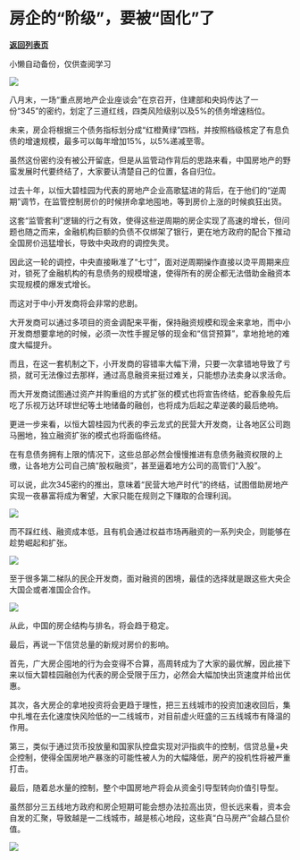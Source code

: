 # 房企的“阶级”，要被“固化”了

[**返回列表页**](/gzh/政事堂2019)

小懒自动备份，仅供查阅学习

![](https://mmbiz.qpic.cn/mmbiz_png/rxhS23yu8cOXoC5L1Y3BlWLL52S7wNydNgtsD75lAeE7ZfAlbnsvqL3791TmEAE6NnGLY61whvmw9X88JCIiaTw/640?wx_fmt=png)

  

八月末，一场“重点房地产企业座谈会”在京召开，住建部和央妈传达了一份“345”的密约，划定了三道红线，四类风险级别以及5%的债务增速档位。

  

未来，房企将根据三个债务指标划分成“红橙黄绿”四档，并按照档级核定了有息负债的增速规模，最多可以每年增加15%，以5%递减至零。

  

虽然这份密约没有被公开留底，但是从监管动作背后的思路来看，中国房地产的野蛮发展时代要终结了，大家要认清楚自己的位置，各自归位。

  

过去十年，以恒大碧桂园为代表的房地产企业高歌猛进的背后，在于他们的“逆周期”调节，在监管控制房价的时候拼命拿地囤地，等到房价上涨的时候疯狂出货。

  

这套“监管套利”逻辑的行之有效，使得这些逆周期的房企实现了高速的增长，但问题也随之而来，金融机构巨额的负债不仅绑架了银行，更在地方政府的配合下推动全国房价迅猛增长，导致中央政府的调控失灵。  

  

因此这一轮的调控，中央直接瞅准了“七寸”，面对逆周期操作直接以烫平周期来应对，锁死了金融机构的有息债务的规模增速，使得所有的房企都无法借助金融资本实现规模的爆发式增长。  

  

而这对于中小开发商将会非常的悲剧。

  

大开发商可以通过多项目的资金调配来平衡，保持融资规模和现金来拿地，而中小开发商想要拿地的时候，必须一次性手握足够的现金和“信贷预算”，拿地抢地的难度大幅提升。

  

而且，在这一套机制之下，小开发商的容错率大幅下滑，只要一次拿错地导致了亏损，就可无法像过去那样，通过高息融资来挺过难关，只能想办法卖身以求活命。

  

而大开发商试图通过资产并购重组的方式扩张的模式也将宣告终结，蛇吞象般先后吃了乐视万达环球世纪等土地储备的融创，也将成为后起之辈逆袭的最后绝响。

  

更进一步来看，以恒大碧桂园为代表的李云龙式的民营大开发商，让各地区公司跑马圈地，独立融资扩张的模式也将面临终结。

  

在有息债务拥有上限的情况下，这些总部必然会慢慢推进有息债务融资权限的上缴，让各地方公司自己搞“股权融资”，甚至逼着地方公司的高管们“入股”。

  

可以说，此次345密约的推出，意味着“民营大地产时代”的终结，试图借助房地产实现一夜暴富将成为奢望，大家只能在规则之下赚取的合理利润。  

  

![](https://mmbiz.qpic.cn/mmbiz_jpg/rxhS23yu8cOXoC5L1Y3BlWLL52S7wNyd2xwAmy7lneytN0Crz3D3L4PCianSadmibxOHHcxwyzFouFojQQ8iayC1A/640?wx_fmt=jpeg)

  

而不踩红线、融资成本低，且有机会通过权益市场再融资的一系列央企，则能够在趁势崛起和扩张。  

  

![](https://mmbiz.qpic.cn/mmbiz_jpg/rxhS23yu8cOXoC5L1Y3BlWLL52S7wNyd6WDMr8ZqFPqsemHlTdq11eYh7kuza2nMN72xEibL3Q2KQBcQNmicbFew/640?wx_fmt=jpeg)

  

至于很多第二梯队的民企开发商，面对融资的困境，最佳的选择就是跟这些大央企大国企或者准国企合作。  

  

![](https://mmbiz.qpic.cn/mmbiz_jpg/rxhS23yu8cOXoC5L1Y3BlWLL52S7wNydnHkU0xm5akA0J0KVGhe3JVps2qQaJHupsPAX9Jk1MUMsUlpwp0joiaQ/640?wx_fmt=jpeg)

  

从此，中国的房企结构与排名，将会趋于稳定。  

  

最后，再说一下信贷总量的新规对房价的影响。

  

首先，广大房企囤地的行为会变得不合算，高周转成为了大家的最优解，因此接下来以恒大碧桂园融创为代表的房企受限于压力，必然会大幅加快出货速度并给出优惠。  

  

其次，各大房企的拿地投资将会更趋于理性，把三五线城市的投资加速收回后，集中扎堆在去化速度快风险低的一二线城市，对目前虚火旺盛的三五线城市有降温的作用。

  

第三，类似于通过货币投放量和国家队控盘实现对沪指疯牛的控制，信贷总量+央企控制，使得全国房地产暴涨的可能性被人为的大幅降低，房产的投机性将被严重打击。  

  

最后，随着总水量的控制，整个中国房地产将会从资金引导型转向价值引导型。

  

虽然部分三五线地方政府和房企短期可能会想办法拉高出货，但长远来看，资本会自发的汇聚，导致越是一二线城市，越是核心地段，这些真“白马房产”会越凸显价值。  

  

![](https://mmbiz.qpic.cn/mmbiz_jpg/rxhS23yu8cPp0iaKAfe0ZsWfgGcY72o9Nror8TicrtnlDsqzY7y4Kum4fM3X0FMEGlbvm9HvZUiaETSnLt4DHNLbQ/640?wx_fmt=jpeg)

